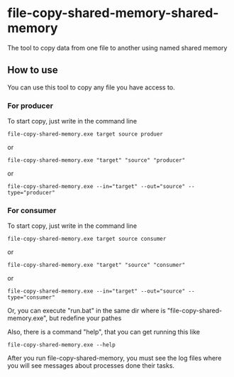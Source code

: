 # file-copy-shared-memory-shared-memory
The tool to copy data from one file to another using named shared memory

## How to use
You can use this tool to copy any file you have access to.

### For producer
To start copy, just write in the command line 
```
file-copy-shared-memory.exe target source produer
```
or
```
file-copy-shared-memory.exe "target" "source" "producer"
```
or
```
file-copy-shared-memory.exe --in="target" --out="source" --type="producer"
```

### For consumer
To start copy, just write in the command line 
```
file-copy-shared-memory.exe target source consumer
```
or
```
file-copy-shared-memory.exe "target" "source" "consumer"
```
or
```
file-copy-shared-memory.exe --in="target" --out="source" --type="consumer"
```

Or, you can execute "run.bat" in the same dir where is "file-copy-shared-memory.exe", but redefine your pathes

Also, there is a command "help", that you can get running this like
```
file-copy-shared-memory.exe --help
```

After you run file-copy-shared-memory, you must see the log files where you will see messages about processes done their tasks.